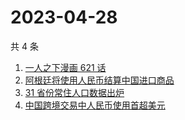 # 2023-04-28

共 4 条

<!-- BEGIN ZHIHUSEARCH -->
<!-- 最后更新时间 Fri Apr 28 2023 21:13:56 GMT+0800 (China Standard Time) -->
1. [一人之下漫画 621 话](https://www.zhihu.com/search?q=一人之下漫画%20621%20话)
1. [阿根廷将使用人民币结算中国进口商品](https://www.zhihu.com/search?q=阿根廷将使用人民币结算中国进口商品)
1. [31 省份常住人口数据出炉](https://www.zhihu.com/search?q=31%20省份常住人口数据出炉)
1. [中国跨境交易中人民币使用首超美元](https://www.zhihu.com/search?q=中国跨境交易中人民币使用首超美元)
<!-- END ZHIHUSEARCH -->
